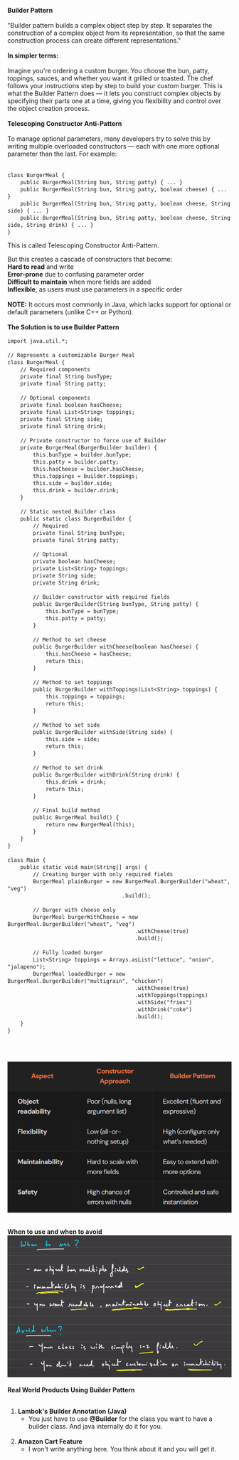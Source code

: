**Builder Pattern**<br><br>
"Builder pattern builds a complex object step by step. It separates the construction of a complex object from its representation, so that the same construction process can create different representations."<br><br>
**In simpler terms:**<br><br>
Imagine you're ordering a custom burger. You choose the bun, patty, toppings, sauces, and whether you want it grilled or toasted. The chef follows your instructions step by step to build your custom burger. This is what the Builder Pattern does — it lets you construct complex objects by specifying their parts one at a time, giving you flexibility and control over the object creation process.<br><br>
**Telescoping Constructor Anti-Pattern**<br><br>
To manage optional parameters, many developers try to solve this by writing multiple overloaded constructors — each with one more optional parameter than the last. For example:<br><br>
```
class BurgerMeal {
    public BurgerMeal(String bun, String patty) { ... }
    public BurgerMeal(String bun, String patty, boolean cheese) { ... }
    public BurgerMeal(String bun, String patty, boolean cheese, String side) { ... }
    public BurgerMeal(String bun, String patty, boolean cheese, String side, String drink) { ... }
}
```
This is called Telescoping Constructor Anti-Pattern.

But this creates a cascade of constructors that become:<br>
**Hard to read** and write<br>
**Error-prone** due to confusing parameter order<br>
**Difficult to maintain** when more fields are added<br>
**Inflexible**, as users must use parameters in a specific order<br><br>
**NOTE:** It occurs most commonly in Java, which lacks support for optional or default parameters (unlike C++ or Python). <br><br>
**The Solution is to use Builder Pattern**
```
import java.util.*;

// Represents a customizable Burger Meal
class BurgerMeal {
    // Required components
    private final String bunType;
    private final String patty;

    // Optional components
    private final boolean hasCheese;
    private final List<String> toppings;
    private final String side;
    private final String drink;

    // Private constructor to force use of Builder
    private BurgerMeal(BurgerBuilder builder) {
        this.bunType = builder.bunType;
        this.patty = builder.patty;
        this.hasCheese = builder.hasCheese;
        this.toppings = builder.toppings;
        this.side = builder.side;
        this.drink = builder.drink;
    }

    // Static nested Builder class
    public static class BurgerBuilder {
        // Required
        private final String bunType;
        private final String patty;

        // Optional
        private boolean hasCheese;
        private List<String> toppings;
        private String side;
        private String drink;

        // Builder constructor with required fields
        public BurgerBuilder(String bunType, String patty) {
            this.bunType = bunType;
            this.patty = patty;
        }

        // Method to set cheese
        public BurgerBuilder withCheese(boolean hasCheese) {
            this.hasCheese = hasCheese;
            return this;
        }

        // Method to set toppings
        public BurgerBuilder withToppings(List<String> toppings) {
            this.toppings = toppings;
            return this;
        }

        // Method to set side
        public BurgerBuilder withSide(String side) {
            this.side = side;
            return this;
        }

        // Method to set drink
        public BurgerBuilder withDrink(String drink) {
            this.drink = drink;
            return this;
        }

        // Final build method
        public BurgerMeal build() {
            return new BurgerMeal(this);
        }
    }
}

class Main {
    public static void main(String[] args) {
        // Creating burger with only required fields
        BurgerMeal plainBurger = new BurgerMeal.BurgerBuilder("wheat", "veg")
                                    .build();

        // Burger with cheese only
        BurgerMeal burgerWithCheese = new BurgerMeal.BurgerBuilder("wheat", "veg")
                                        .withCheese(true)
                                        .build();

        // Fully loaded burger
        List<String> toppings = Arrays.asList("lettuce", "onion", "jalapeno");
        BurgerMeal loadedBurger = new BurgerMeal.BurgerBuilder("multigrain", "chicken")
                                        .withCheese(true)
                                        .withToppings(toppings)
                                        .withSide("fries")
                                        .withDrink("coke")
                                        .build();
    }
}
```
<br><br>

![Fig1](image.png)<br><br>

**When to use and when to avoid**
![Fig2](image-1.png)<br><br>
**Real World Products Using Builder Pattern**<br><br>
1. **Lambok's Builder Annotation (Java)**
    * You just have to use **@Builder** for the class you want to have a builder class. And java internally do it for you.<br><br>
2. **Amazon Cart Feature**
    * I won't write anything here. You think about it and you will get it.